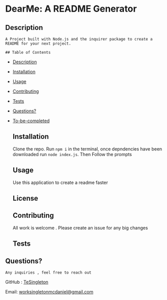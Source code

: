 
  
 # DearMe: A README Generator

## Description

    A Project built with Node.js and the inquirer package to create a README for your next project.

    ## Table of Contents 
     
* [Description](#description)
* [Installation](#installation)
* [Usage](#usage)
* [Contributing](#contributing)
* [Tests](#tests)
* [Questions?](#questions)
* [To-be-completed](#to-be-completed) 
    ## Installation 
    Clone the repo. Run `npm i` in the terminal, once depndencies have been downloaded run `node index.js`. Then Follow the prompts

    ## Usage

    Use this application to create a readme faster

    ## License

    

    ## Contributing

    All work is welcome . Please create an issue for any big changes

    ## Tests

    

 ## Questions?

    Any inquiries , feel free to reach out

  GitHub : <a href="https://github.com/TeSingleton">TeSingleton</a>

Email:  <a href="mailto:worksingletonmcdaniel@gmail.com">worksingletonmcdaniel@gmail.com</a>

    